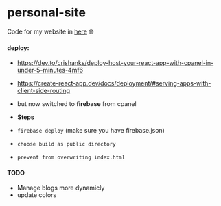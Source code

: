 # personal-site

Code for my website in [here](https://ulan13.me) 🌐

#### deploy:

- https://dev.to/crishanks/deploy-host-your-react-app-with-cpanel-in-under-5-minutes-4mf6
- https://create-react-app.dev/docs/deployment/#serving-apps-with-client-side-routing
- but now switched to **firebase** from cpanel

- **Steps**
- `firebase deploy` (make sure you have firebase.json)
- `choose build as public directory`
- `prevent from overwriting index.html`
#### TODO

- Manage blogs more dynamicly
- update colors 

